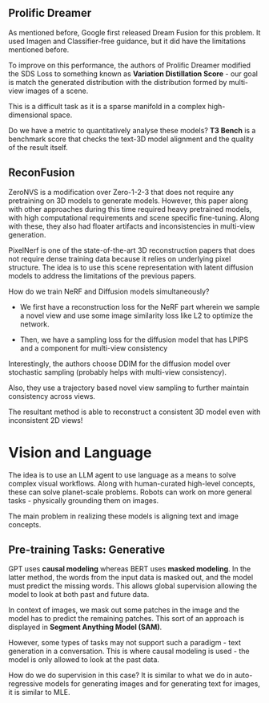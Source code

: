## Prolific Dreamer

As mentioned before, Google first released Dream Fusion for this problem. It used Imagen and Classifier-free guidance, but it did have the limitations mentioned before.

To improve on this performance, the authors of Prolific Dreamer modified the SDS Loss to something known as **Variation Distillation Score** - our goal is match the generated distribution with the distribution formed by multi-view images of a scene.

This is a difficult task as it is a sparse manifold in a complex high-dimensional space.

Do we have a metric to quantitatively analyse these models? **T3 Bench** is a benchmark score that checks the text-3D model alignment and the quality of the result itself.

## ReconFusion

ZeroNVS is a modification over Zero-1-2-3 that does not require any pretraining on 3D models to generate models. However, this paper along with other approaches during this time required heavy pretrained models, with high computational requirements and scene specific fine-tuning. Along with these, they also had floater artifacts and inconsistencies in multi-view generation. 

PixelNerf is one of the state-of-the-art 3D reconstruction papers that does not require dense training data because it relies on underlying pixel structure. The idea is to use this scene representation with latent diffusion models to address the limitations of the previous papers.

How do we train NeRF and Diffusion models simultaneously? 

- We first have a reconstruction loss for the NeRF part wherein we sample a novel view and use some image similarity loss like L2 to optimize the network.

- Then, we have a sampling loss for the diffusion model that has LPIPS and a component for multi-view consistency

Interestingly, the authors choose DDIM for the diffusion model over stochastic sampling (probably helps with multi-view consistency). 

Also, they use a trajectory based novel view sampling to further maintain consistency across views.

The resultant method is able to reconstruct a consistent 3D model even with inconsistent 2D views!

# Vision and Language

The idea is to use an LLM agent to use language as a means to solve complex visual workflows. Along with human-curated high-level concepts, these can solve planet-scale problems. Robots can work on more general tasks - physically grounding them on images.

The main problem in realizing these models is aligning text and image concepts. 

## Pre-training Tasks: Generative

GPT uses **causal modeling** whereas BERT uses **masked modeling**. In the latter method, the words from the input data is masked out, and the model must predict the missing words. This allows global supervision allowing the model to look at both past and future data.

In context of images, we mask out some patches in the image and the model has to predict the remaining patches. This sort of an approach is displayed in **Segment Anything Model (SAM)**.

However, some types of tasks may not support such a paradigm - text generation in a conversation. This is where causal modeling is used - the model is only allowed to look at the past data.

How do we do supervision in this case? It is similar to what we do in auto-regressive models for generating images and for generating text for images, it is similar to MLE.
